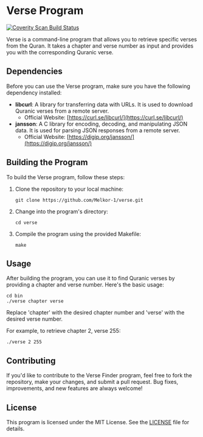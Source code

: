 # Verse Program

<a href="https://scan.coverity.com/projects/melkor-1-verse">
  <img alt="Coverity Scan Build Status"
       src="https://scan.coverity.com/projects/29706/badge.svg"/>
</a>

Verse is a command-line program that allows you to retrieve specific verses from the Quran. It takes a chapter and verse number as input and provides you with the corresponding Quranic verse.

## Dependencies

Before you can use the Verse program, make sure you have the following dependency installed:

- **libcurl**: A library for transferring data with URLs. It is used to download Quranic verses from a remote server.
   - Official Website: [https://curl.se/libcurl/](https://curl.se/libcurl/)
- **jansson**: A C library for encoding, decoding, and manipulating JSON data. It is used for parsing JSON responses from a remote server.
   - Official Website: [https://digip.org/jansson/](https://digip.org/jansson/)

## Building the Program

To build the Verse program, follow these steps:

1. Clone the repository to your local machine:
   ~~~
   git clone https://github.com/Melkor-1/verse.git
   ~~~
   
2. Change into the program's directory:
   ~~~
   cd verse
   ~~~
   
4. Compile the program using the provided Makefile:
   ~~~
   make
   ~~~
   
## Usage

After building the program, you can use it to find Quranic verses by providing a chapter and verse number. Here's the basic usage:

~~~
cd bin
./verse chapter verse
~~~

Replace 'chapter' with the desired chapter number and 'verse' with the desired verse number.

For example, to retrieve chapter 2, verse 255:

~~~
./verse 2 255
~~~

## Contributing

If you'd like to contribute to the Verse Finder program, feel free to fork the repository, make your changes, and submit a pull request. Bug fixes, improvements, and new features are always welcome!


## License
This program is licensed under the MIT License. See the [LICENSE](LICENSE) file for details.


